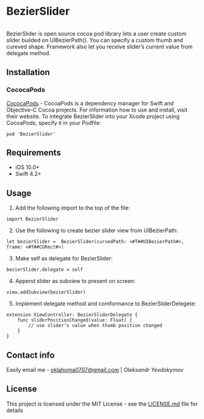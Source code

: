 # BezierSlider
![]()

BezierSlider is open source cocoa pod library lets a user create custom slider builded on UIBezierPath(). You can specify a custom thumb and cureved shape. Framework also let you receive slider’s current value from delegate method.

## Installation
### CococaPods
[CococaPods](https://cocoapods.org) - CocoaPods is a dependency manager for Swift and Objective-C Cocoa projects. 
For information how to use and install, visit their website. To integrate BezierSlider into your Xcode project using CocoaPods, specify it in your Podfile:
```
pod 'BezierSlider'
```

## Requirements
* iOS 10.0+
* Swift 4.2+

## Usage 
1. Add the following import to the top of the file:
```
import BezierSlider
```
2. Use the following to create bezier slider view from UIBezierPath:
```
let bezierSlider =  BezierSlider(curvedPath: <#T##UIBezierPath#>, frame: <#T##CGRect#>)
```
3. Make self as delegate for BezierSlider:
```
bezierSlider.delegate = self
```
4. Append slider as subview to present on screen:
```
view.addSubview(bezierSlider)
```
5. Implement delegate method and comformance to BezierSliderDelegete: 
```
extension ViewController: BezierSliderDelegate {
    func sliderPositionChanged(value: Float) {
        // use slider’s value when thumb position changed
    }
}
```

## Contact info
Easily email me  - [oklahoma0707@gmail.com](oklahoma0707@gmail.com) | *Oleksandr Yevdokymov* 

## License
This project is licensed under the MIT License - see the [LICENSE.md](LICENSE.md) file for details
